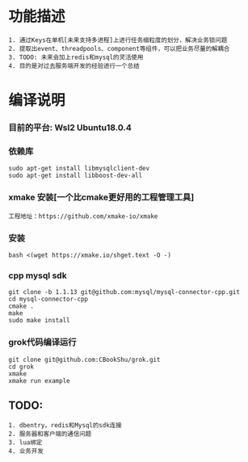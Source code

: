 # 功能描述
    1. 通过Keys在单机[未来支持多进程]上进行任务细粒度的划分，解决业务锁问题
    2. 提取出event、threadpools、component等组件，可以把业务尽量的解耦合
    3. TODO: 未来会加上redis和mysql的灵活使用
    4. 目的是对过去服务端开发的经验进行一个总结

# 编译说明
### 目前的平台: Wsl2 Ubuntu18.0.4
### 依赖库
    sudo apt-get install libmysqlclient-dev  
    sudo apt-get install libboost-dev-all  

### xmake 安装[一个比cmake更好用的工程管理工具]
    工程地址：https://github.com/xmake-io/xmake
### 安装
    bash <(wget https://xmake.io/shget.text -O -)  

### cpp mysql sdk
    git clone -b 1.1.13 git@github.com:mysql/mysql-connector-cpp.git  
    cd mysql-connector-cpp  
    cmake .  
    make  
    sudo make install  

### grok代码编译运行
    git clone git@github.com:CBookShu/grok.git  
    cd grok  
    xmake
    xmake run example

## TODO:
    1. dbentry，redis和Mysql的sdk连接
    2. 服务器和客户端的通信问题
    3. lua绑定
    4. 业务开发